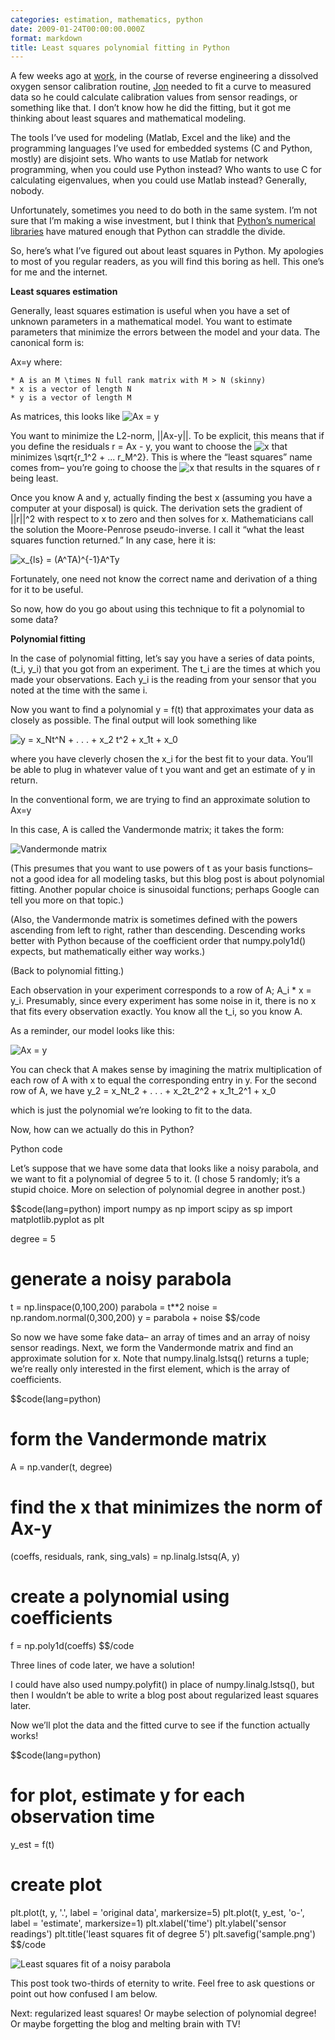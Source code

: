 ```yaml
---
categories: estimation, mathematics, python
date: 2009-01-24T00:00:00.000Z
format: markdown
title: Least squares polynomial fitting in Python
---
```


A few weeks ago at [work][1], in the course of reverse engineering a dissolved oxygen sensor calibration routine, [Jon][2] needed to fit a curve to measured data so he could calculate calibration values from sensor readings, or something like that. I don’t know how he did the fitting, but it got me thinking about least squares and mathematical modeling.

The tools I’ve used for modeling (Matlab, Excel and the like) and the programming languages I’ve used for embedded systems (C and Python, mostly) are disjoint sets. Who wants to use Matlab for network programming, when you could use Python instead? Who wants to use C for calculating eigenvalues, when you could use Matlab instead? Generally, nobody.

Unfortunately, sometimes you need to do both in the same system. I’m not sure that I’m making a wise investment, but I think that [Python’s numerical libraries][3] have matured enough that Python can straddle the divide.

So, here’s what I’ve figured out about least squares in Python. My apologies to most of you regular readers, as you will find this boring as hell. This one’s for me and the internet.

**Least squares estimation**

Generally, least squares estimation is useful when you have a set of unknown parameters in a mathematical model. You want to estimate parameters that minimize the errors between the model and your data. The canonical form is:

Ax=y
where:

    * A is an M \times N full rank matrix with M > N (skinny)
    * x is a vector of length N
    * y is a vector of length M

As matrices, this looks like
![Ax = y](http://pingswept.org/images/equations/ax_equals_y.png)

You want to minimize the L2-norm, ||Ax-y||. To be explicit, this means that if you define the residuals r = Ax - y, you want to choose the ![x](http://pingswept.org/images/equations/x.png) that minimizes \sqrt{r_1^2 + ... r_M^2}. This is where the “least squares” name comes from– you’re going to choose the ![x](http://pingswept.org/images/equations/x.png) that results in the squares of r being least.

Once you know A and y, actually finding the best x (assuming you have a computer at your disposal) is quick. The derivation sets the gradient of ||r||^2 with respect to x to zero and then solves for x. Mathematicians call the solution the Moore-Penrose pseudo-inverse. I call it “what the least squares function returned.” In any case, here it is:

![x_{ls} = (A^TA)^{-1}A^Ty](http://pingswept.org/images/equations/moore_penrose_pseudo_inverse.png)

Fortunately, one need not know the correct name and derivation of a thing for it to be useful.

So now, how do you go about using this technique to fit a polynomial to some data?

**Polynomial fitting**

In the case of polynomial fitting, let’s say you have a series of data points, (t_i, y_i) that you got from an experiment. The t_i are the times at which you made your observations. Each y_i is the reading from your sensor that you noted at the time with the same i.

Now you want to find a polynomial y = f(t) that approximates your data as closely as possible. The final output will look something like

![y = x_Nt^N + . . . + x_2 t^2 + x_1t + x_0](http://pingswept.org/images/equations/polynomial_in_x.png)

where you have cleverly chosen the x_i for the best fit to your data. You’ll be able to plug in whatever value of t you want and get an estimate of y in return.

In the conventional form, we are trying to find an approximate solution to
Ax=y

In this case, A is called the Vandermonde matrix; it takes the form:

![Vandermonde matrix](http://pingswept.org/images/equations/vandermonde_matrix.png)

(This presumes that you want to use powers of t as your basis functions– not a good idea for all modeling tasks, but this blog post is about polynomial fitting. Another popular choice is sinusoidal functions; perhaps Google can tell you more on that topic.)

(Also, the Vandermonde matrix is sometimes defined with the powers ascending from left to right, rather than descending. Descending works better with Python because of the coefficient order that numpy.poly1d() expects, but mathematically either way works.)

(Back to polynomial fitting.)

Each observation in your experiment corresponds to a row of A; A_i * x = y_i. Presumably, since every experiment has some noise in it, there is no x that fits every observation exactly. You know all the t_i, so you know A.

As a reminder, our model looks like this:

![Ax = y](http://pingswept.org/images/equations/ax_equals_y.png)

You can check that A makes sense by imagining the matrix multiplication of each row of A with x to equal the corresponding entry in y. For the second row of A, we have
y_2 = x_Nt_2 + . . . + x_2t_2^2 + x_1t_2^1 + x_0

which is just the polynomial we’re looking to fit to the data.

Now, how can we actually do this in Python?

Python code

Let’s suppose that we have some data that looks like a noisy parabola, and we want to fit a polynomial of degree 5 to it. (I chose 5 randomly; it’s a stupid choice. More on selection of polynomial degree in another post.)

$$code(lang=python)
import numpy as np
import scipy as sp
import matplotlib.pyplot as plt

degree = 5

# generate a noisy parabola
t = np.linspace(0,100,200)
parabola = t**2
noise = np.random.normal(0,300,200)
y = parabola + noise
$$/code

So now we have some fake data– an array of times and an array of noisy sensor readings. Next, we form the Vandermonde matrix and find an approximate solution for x. Note that numpy.linalg.lstsq() returns a tuple; we’re really only interested in the first element, which is the array of coefficients.

$$code(lang=python)
# form the Vandermonde matrix
A = np.vander(t, degree)
 
# find the x that minimizes the norm of Ax-y
(coeffs, residuals, rank, sing_vals) = np.linalg.lstsq(A, y)
 
# create a polynomial using coefficients
f = np.poly1d(coeffs)
$$/code

Three lines of code later, we have a solution!

I could have also used numpy.polyfit() in place of numpy.linalg.lstsq(), but then I wouldn’t be able to write a blog post about regularized least squares later.

Now we’ll plot the data and the fitted curve to see if the function actually works!

$$code(lang=python)
# for plot, estimate y for each observation time
y_est = f(t)
 
# create plot
plt.plot(t, y, '.', label = 'original data', markersize=5)
plt.plot(t, y_est, 'o-', label = 'estimate', markersize=1)
plt.xlabel('time')
plt.ylabel('sensor readings')
plt.title('least squares fit of degree 5')
plt.savefig('sample.png')
$$/code

![Least squares fit of a noisy parabola](http://pingswept.org/img/sample.png)

This post took two-thirds of eternity to write. Feel free to ask questions or point out how confused I am below.

Next: regularized least squares! Or maybe selection of polynomial degree! Or maybe forgetting the blog and melting brain with TV!

[1]: http://www.greenmountainengineering.com/
[2]: http://eatthepath.com
[3]: http://scipy.org/
